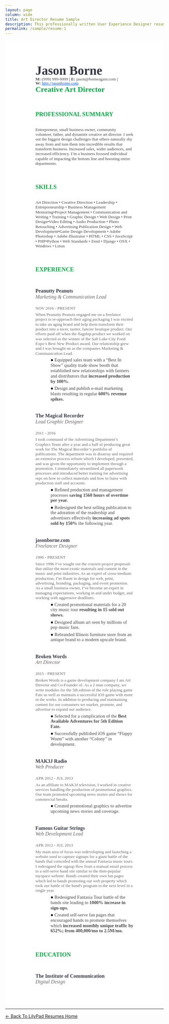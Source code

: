 ```yaml
---
layout: page
column: wide
title: Art Director Resume Sample
description: This professionally written User Experience Designer resume sample that landed interviews at international banks and government resulting in an $180,000/year offer!
permalink: /sample/resume-1
---
```

<style type="text/css">
  @import url('https://themes.googleusercontent.com/fonts/css?kit=3qINvnjb346LubKDfLRn69t6G6Z1RrRfgULZ1AHo7mPOfsfM6rvuuu7h1pY3r_-A');
  ul.lst-kix_uydb8ozhlw0z-5 {
    list-style-type: none
  }

  #resume ul.lst-kix_q43nwmkvrt8-7 {
    list-style-type: none
  }

  #resume .lst-kix_pwiefsepqtoz-7>li:before {
    content: "\0025cb  "
  }

  #resume ul.lst-kix_uydb8ozhlw0z-6 {
    list-style-type: none
  }

  #resume ul.lst-kix_q43nwmkvrt8-6 {
    list-style-type: none
  }

  #resume ul.lst-kix_uydb8ozhlw0z-7 {
    list-style-type: none
  }

  #resume .lst-kix_pwiefsepqtoz-6>li:before {
    content: "\0025cf  "
  }

  #resume .lst-kix_pwiefsepqtoz-8>li:before {
    content: "\0025a0  "
  }

  #resume ul.lst-kix_uydb8ozhlw0z-8 {
    list-style-type: none
  }

  #resume ul.lst-kix_q43nwmkvrt8-8 {
    list-style-type: none
  }

  #resume ul.lst-kix_q43nwmkvrt8-3 {
    list-style-type: none
  }

  #resume .lst-kix_pwiefsepqtoz-5>li:before {
    content: "\0025a0  "
  }

  #resume ul.lst-kix_q43nwmkvrt8-2 {
    list-style-type: none
  }

  #resume ul.lst-kix_q43nwmkvrt8-5 {
    list-style-type: none
  }

  #resume ul.lst-kix_q43nwmkvrt8-4 {
    list-style-type: none
  }

  #resume .lst-kix_pwiefsepqtoz-3>li:before {
    content: "\0025cf  "
  }

  #resume ul.lst-kix_pwiefsepqtoz-4 {
    list-style-type: none
  }

  #resume ul.lst-kix_pwiefsepqtoz-5 {
    list-style-type: none
  }

  #resume .lst-kix_pwiefsepqtoz-2>li:before {
    content: "\0025a0  "
  }

  #resume .lst-kix_pwiefsepqtoz-4>li:before {
    content: "\0025cb  "
  }

  #resume ul.lst-kix_pwiefsepqtoz-6 {
    list-style-type: none
  }

  #resume ul.lst-kix_pwiefsepqtoz-7 {
    list-style-type: none
  }

  #resume ul.lst-kix_pwiefsepqtoz-0 {
    list-style-type: none
  }

  #resume ul.lst-kix_pwiefsepqtoz-1 {
    list-style-type: none
  }

  #resume ul.lst-kix_pwiefsepqtoz-2 {
    list-style-type: none
  }

  #resume ul.lst-kix_pwiefsepqtoz-3 {
    list-style-type: none
  }

  #resume .lst-kix_pwiefsepqtoz-0>li:before {
    content: "\0025cf  "
  }

  #resume .lst-kix_pwiefsepqtoz-1>li:before {
    content: "\0025cb  "
  }

  #resume ul.lst-kix_pwiefsepqtoz-8 {
    list-style-type: none
  }

  #resume ul.lst-kix_71cy10c6bo5c-8 {
    list-style-type: none
  }

  #resume ul.lst-kix_71cy10c6bo5c-7 {
    list-style-type: none
  }

  #resume ul.lst-kix_71cy10c6bo5c-6 {
    list-style-type: none
  }

  #resume ul.lst-kix_71cy10c6bo5c-5 {
    list-style-type: none
  }

  #resume ul.lst-kix_71cy10c6bo5c-4 {
    list-style-type: none
  }

  #resume ul.lst-kix_71cy10c6bo5c-3 {
    list-style-type: none
  }

  #resume ul.lst-kix_71cy10c6bo5c-2 {
    list-style-type: none
  }

  #resume ul.lst-kix_71cy10c6bo5c-1 {
    list-style-type: none
  }

  #resume .lst-kix_nw4oua9zxpcg-2>li:before {
    content: "\0025a0  "
  }

  #resume ul.lst-kix_71cy10c6bo5c-0 {
    list-style-type: none
  }

  #resume .lst-kix_nw4oua9zxpcg-1>li:before {
    content: "\0025cb  "
  }

  #resume .lst-kix_nw4oua9zxpcg-0>li:before {
    content: "\0025cf  "
  }

  #resume ul.lst-kix_dpieomdpoi58-0 {
    list-style-type: none
  }

  #resume ul.lst-kix_dpieomdpoi58-1 {
    list-style-type: none
  }

  #resume ul.lst-kix_dpieomdpoi58-4 {
    list-style-type: none
  }

  #resume ul.lst-kix_dpieomdpoi58-5 {
    list-style-type: none
  }

  #resume ul.lst-kix_dpieomdpoi58-2 {
    list-style-type: none
  }

  #resume ul.lst-kix_dpieomdpoi58-3 {
    list-style-type: none
  }

  #resume ul.lst-kix_dpieomdpoi58-8 {
    list-style-type: none
  }

  #resume ul.lst-kix_dpieomdpoi58-6 {
    list-style-type: none
  }

  #resume ul.lst-kix_dpieomdpoi58-7 {
    list-style-type: none
  }

  #resume .lst-kix_dpieomdpoi58-4>li:before {
    content: "\0025cb  "
  }

  #resume .lst-kix_dpieomdpoi58-3>li:before {
    content: "\0025cf  "
  }

  #resume .lst-kix_dpieomdpoi58-5>li:before {
    content: "\0025a0  "
  }

  #resume .lst-kix_dpieomdpoi58-8>li:before {
    content: "\0025a0  "
  }

  #resume .lst-kix_dpieomdpoi58-7>li:before {
    content: "\0025cb  "
  }

  #resume .lst-kix_dpieomdpoi58-6>li:before {
    content: "\0025cf  "
  }

  #resume .lst-kix_71cy10c6bo5c-5>li:before {
    content: "\0025a0  "
  }

  #resume .lst-kix_71cy10c6bo5c-6>li:before {
    content: "\0025cf  "
  }

  #resume .lst-kix_71cy10c6bo5c-7>li:before {
    content: "\0025cb  "
  }

  #resume .lst-kix_71cy10c6bo5c-8>li:before {
    content: "\0025a0  "
  }

  #resume .lst-kix_nw4oua9zxpcg-3>li:before {
    content: "\0025cf  "
  }

  #resume .lst-kix_nw4oua9zxpcg-4>li:before {
    content: "\0025cb  "
  }

  #resume .lst-kix_nw4oua9zxpcg-5>li:before {
    content: "\0025a0  "
  }

  #resume .lst-kix_nw4oua9zxpcg-6>li:before {
    content: "\0025cf  "
  }

  #resume .lst-kix_nw4oua9zxpcg-7>li:before {
    content: "\0025cb  "
  }

  #resume .lst-kix_71cy10c6bo5c-3>li:before {
    content: "\0025cf  "
  }

  #resume .lst-kix_71cy10c6bo5c-4>li:before {
    content: "\0025cb  "
  }

  #resume .lst-kix_nw4oua9zxpcg-8>li:before {
    content: "\0025a0  "
  }

  #resume .lst-kix_71cy10c6bo5c-2>li:before {
    content: "\0025a0  "
  }

  #resume .lst-kix_71cy10c6bo5c-1>li:before {
    content: "\0025cb  "
  }

  #resume ul.lst-kix_uydb8ozhlw0z-0 {
    list-style-type: none
  }

  #resume ul.lst-kix_uydb8ozhlw0z-1 {
    list-style-type: none
  }

  #resume ul.lst-kix_uydb8ozhlw0z-2 {
    list-style-type: none
  }

  #resume ul.lst-kix_uydb8ozhlw0z-3 {
    list-style-type: none
  }

  #resume .lst-kix_71cy10c6bo5c-0>li:before {
    content: "\0025cf  "
  }

  #resume ul.lst-kix_uydb8ozhlw0z-4 {
    list-style-type: none
  }

  #resume .lst-kix_uydb8ozhlw0z-3>li:before {
    content: "\0025cf  "
  }

  #resume .lst-kix_uydb8ozhlw0z-2>li:before {
    content: "\0025a0  "
  }

  #resume .lst-kix_uydb8ozhlw0z-0>li:before {
    content: "\0025cf  "
  }

  #resume .lst-kix_uydb8ozhlw0z-1>li:before {
    content: "\0025cb  "
  }

  #resume .lst-kix_q43nwmkvrt8-0>li:before {
    content: "\0025cf  "
  }

  #resume .lst-kix_q43nwmkvrt8-1>li:before {
    content: "\0025cb  "
  }

  #resume .lst-kix_q43nwmkvrt8-2>li:before {
    content: "\0025a0  "
  }

  #resume .lst-kix_q43nwmkvrt8-4>li:before {
    content: "\0025cb  "
  }

  #resume .lst-kix_q43nwmkvrt8-3>li:before {
    content: "\0025cf  "
  }

  #resume .lst-kix_uydb8ozhlw0z-4>li:before {
    content: "\0025cb  "
  }

  #resume .lst-kix_q43nwmkvrt8-8>li:before {
    content: "\0025a0  "
  }

  #resume .lst-kix_uydb8ozhlw0z-5>li:before {
    content: "\0025a0  "
  }

  #resume .lst-kix_uydb8ozhlw0z-6>li:before {
    content: "\0025cf  "
  }

  #resume .lst-kix_q43nwmkvrt8-6>li:before {
    content: "\0025cf  "
  }

  #resume .lst-kix_q43nwmkvrt8-5>li:before {
    content: "\0025a0  "
  }

  #resume .lst-kix_uydb8ozhlw0z-8>li:before {
    content: "\0025a0  "
  }

  #resume .lst-kix_uydb8ozhlw0z-7>li:before {
    content: "\0025cb  "
  }

  #resume .lst-kix_dpieomdpoi58-1>li:before {
    content: "\0025cb  "
  }

  #resume .lst-kix_dpieomdpoi58-2>li:before {
    content: "\0025a0  "
  }

  #resume .lst-kix_q43nwmkvrt8-7>li:before {
    content: "\0025cb  "
  }

  #resume ul.lst-kix_nw4oua9zxpcg-0 {
    list-style-type: none
  }

  #resume ul.lst-kix_nw4oua9zxpcg-1 {
    list-style-type: none
  }

  #resume ul.lst-kix_nw4oua9zxpcg-2 {
    list-style-type: none
  }

  #resume ul.lst-kix_nw4oua9zxpcg-3 {
    list-style-type: none
  }

  #resume .lst-kix_dpieomdpoi58-0>li:before {
    content: "\0025cf  "
  }

  #resume ul.lst-kix_nw4oua9zxpcg-8 {
    list-style-type: none
  }

  #resume ul.lst-kix_nw4oua9zxpcg-4 {
    list-style-type: none
  }

  #resume ul.lst-kix_nw4oua9zxpcg-5 {
    list-style-type: none
  }

  #resume ul.lst-kix_nw4oua9zxpcg-6 {
    list-style-type: none
  }

  #resume ul.lst-kix_nw4oua9zxpcg-7 {
    list-style-type: none
  }

  #resume ul.lst-kix_q43nwmkvrt8-1 {
    list-style-type: none
  }

  #resume ul.lst-kix_q43nwmkvrt8-0 {
    list-style-type: none
  }

  #resume ol {
    margin: 0;
    padding: 0
  }

  #resume table td,
  table th {
    padding: 0
  }

  #resume .c3 {
    margin-left: 36pt;
    padding-top: 4pt;
    padding-left: 0pt;
    padding-bottom: 0pt;
    line-height: 1.15;
    orphans: 2;
    widows: 2;
    text-align: left;
    margin-right: -126pt
  }

  #resume .c7 {
    color: #434343;
    font-weight: 700;
    text-decoration: none;
    vertical-align: baseline;
    font-size: 11pt;
    font-family: "Proxima Nova";
    font-style: normal
  }

  #resume .c22 {
    color: #000000;
    font-weight: 400;
    text-decoration: none;
    vertical-align: baseline;
    font-size: 11pt;
    font-family: "Proxima Nova";
    font-style: normal
  }

  #resume .c15 {
    padding-top: 4pt;
    padding-bottom: 0pt;
    line-height: 1.15;
    orphans: 2;
    widows: 2;
    text-align: left;
    margin-right: -126pt
  }

  #resume .c21 {
    padding-top: 4pt;
    padding-bottom: 0pt;
    line-height: 1.0;
    orphans: 2;
    widows: 2;
    text-align: left;
    height: 11pt
  }

  #resume .c13 {
    color: #353744;
    font-weight: 400;
    text-decoration: none;
    vertical-align: baseline;
    font-size: 14pt;
    font-family: "Proxima Nova";
    font-style: normal
  }

  #resume .c6 {
    color: #353744;
    font-weight: 700;
    text-decoration: none;
    vertical-align: baseline;
    font-size: 12pt;
    font-family: "Proxima Nova";
    font-style: normal
  }

  #resume .c9 {
    color: #00ab44;
    font-weight: 400;
    text-decoration: none;
    vertical-align: baseline;
    font-size: 18pt;
    font-family: "Proxima Nova";
    font-style: normal
  }

  #resume .c0 {
    color: #434343;
    font-weight: 400;
    text-decoration: none;
    vertical-align: baseline;
    font-size: 11pt;
    font-family: "Proxima Nova";
    font-style: normal
  }

  #resume .c5 {
    color: #666666;
    font-weight: 400;
    text-decoration: none;
    vertical-align: baseline;
    font-size: 10pt;
    font-family: "Proxima Nova";
    font-style: normal
  }

  #resume .c2 {
    padding-top: 6pt;
    padding-bottom: 0pt;
    line-height: 1.0;
    page-break-after: avoid;
    text-align: left;
    margin-right: -126pt
  }

  #resume .c23 {
    background-color: #ffffff;
    font-weight: 400;
    text-decoration: none;
    vertical-align: baseline;
    font-family: "Proxima Nova";
    font-style: normal
  }

  #resume .c18 {
    color: #00ab44;
    text-decoration: none;
    vertical-align: baseline;
    font-size: 14pt;
    font-family: "Proxima Nova";
    font-style: normal
  }

  #resume .c1 {
    padding-top: 10pt;
    padding-bottom: 0pt;
    line-height: 1.15;
    text-align: left;
    margin-right: -126pt
  }

  #resume .c20 {
    padding-top: 0pt;
    padding-bottom: 0pt;
    line-height: 1.0;
    text-align: left;
    margin-right: -126pt
  }

  #resume .c17 {
    padding-top: 24pt;
    padding-bottom: 10pt;
    line-height: 1.0;
    text-align: left;
    margin-right: -126pt
  }

  #resume .c11 {
    text-decoration: none;
    vertical-align: baseline;
    font-size: 12pt;
    font-family: "Proxima Nova"
  }

  #resume.c24 {
    background-color: #ffffff;
    padding: 36pt 198pt 36pt 72pt
  }

  #resume .c4 {
    font-style: italic;
    color: #666666;
    font-weight: 400
  }

  #resume .c16 {
    font-size: 10pt;
    color: #1155cc;
    text-decoration: underline
  }

  #resume .c19 {
    color: inherit;
    text-decoration: inherit
  }

  #resume .c8 {
    color: #434343;
    font-size: 10pt
  }

  #resume .c12 {
    padding: 0;
    margin: 0
  }

  #resume .c14 {
    font-weight: 700
  }

  #resume .c10 {
    color: #434343
  }

  #resume .title {
    padding-top: 6pt;
    color: #353744;
    font-size: 30pt;
    padding-bottom: 0pt;
    font-family: "Proxima Nova";
    line-height: 1.0;
    page-break-after: avoid;
    orphans: 2;
    widows: 2;
    text-align: left
  }

  #resume .subtitle {
    padding-top: 0pt;
    color: #00ab44;
    font-size: 18pt;
    padding-bottom: 0pt;
    font-family: "Proxima Nova";
    line-height: 1.0;
    page-break-after: avoid;
    orphans: 2;
    widows: 2;
    text-align: left
  }

  #resume li {
    color: #000000;
    font-size: 11pt;
    font-family: "Proxima Nova"
  }

  #resume p {
    margin: 0;
    color: #000000;
    font-size: 11pt;
    font-family: "Proxima Nova"
  }

  #resume h1 {
    padding-top: 24pt;
    color: #00ab44;
    font-weight: 700;
    font-size: 14pt;
    padding-bottom: 10pt;
    font-family: "Proxima Nova";
    line-height: 1.0;
    page-break-after: avoid;
    orphans: 2;
    widows: 2;
    text-align: left
  }

  #resume h2 {
    padding-top: 10pt;
    color: #353744;
    font-weight: 700;
    font-size: 12pt;
    padding-bottom: 0pt;
    font-family: "Proxima Nova";
    line-height: 1.0;
    page-break-after: avoid;
    orphans: 2;
    widows: 2;
    text-align: left
  }

  #resume h3 {
    padding-top: 10pt;
    color: #353744;
    font-weight: 700;
    font-size: 11pt;
    padding-bottom: 0pt;
    font-family: "Proxima Nova";
    line-height: 1.0;
    page-break-after: avoid;
    orphans: 2;
    widows: 2;
    text-align: left
  }

  #resume h4 {
    padding-top: 8pt;
    color: #666666;
    text-decoration: underline;
    font-size: 11pt;
    padding-bottom: 0pt;
    font-family: "Trebuchet MS";
    line-height: 1.2;
    page-break-after: avoid;
    orphans: 2;
    widows: 2;
    text-align: left
  }

  #resume h5 {
    padding-top: 8pt;
    color: #666666;
    font-size: 11pt;
    padding-bottom: 0pt;
    font-family: "Trebuchet MS";
    line-height: 1.2;
    page-break-after: avoid;
    orphans: 2;
    widows: 2;
    text-align: left
  }

  #resume h6 {
    padding-top: 8pt;
    color: #666666;
    font-size: 11pt;
    padding-bottom: 0pt;
    font-family: "Trebuchet MS";
    line-height: 1.2;
    page-break-after: avoid;
    font-style: italic;
    orphans: 2;
    widows: 2;
    text-align: left
  }
</style>


<div id="resume" class="c24 resume-sample border--round box-shadow-wide">
  <div>
    <p class="c21"><span class="c22"></span></p>
  </div>
  <p class="c2 title" id="h.qnl2h1xer1h9"><span class="c14">Jason Borne<br></span><span class="c8 c14">M:</span><span class="c8">&nbsp;(999) 999-9999 </span><span class="c8 c14">| E:</span><span class="c8">&nbsp;jason@borneagain.com </span><span class="c8 c14">|</span><span class="c8">&nbsp;</span>
    <span class="c8 c14">W:</span><span class="c8">&nbsp;</span><span class="c16"><a class="c19" href="https://www.google.com/url?q=https://lilypadresumes.github.io/&amp;sa=D&amp;ust=1497415008079000&amp;usg=AFQjCNE0LzmmT6OQBX3yB49vgaIiT46g-g">http://jasonborne.com</a></span></p>
  <p class="c20 subtitle" id="h.5otzbpf60gjp"><span class="c14">Creative Art Director</span></p>
  <h1 class="c17" id="h.fgzhf2mhpnva"><span class="c18 c14">PROFESSIONAL SUMMARY</span></h1>
  <p class="c15"><span class="c8">Entrepreneur, small business owner, community volunteer, father, and dynamite creative art director. I seek out the biggest design challenges that others naturally shy away from and turn them into incredible results that transform business. Increased sales, wider audiences, and increased efficiency. I&rsquo;m a business focused individual capable of impacting the bottom line and boosting entire departments.</span></p>
  <h1 class="c17" id="h.wgvhlw3lrs1l"><span class="c18 c14">SKILLS</span></h1>
  <p class="c15"><span class="c8">Art Direction</span><span class="c8 c23">&nbsp;&bull; Creative Direction &bull; Leadership &bull; Entrepreneurship &bull; Business Management Mentoring&bull;Project Management &bull; Communication and Writing &bull; Training &bull; Graphic Design &bull; Web Design &bull; Print Design&bull;Video Editing &bull; Audio Production &bull; Photo Retouching &bull; Advertising Publication Design &bull; Web Development&bull;Game Design Development &bull; Adobe Photoshop &bull; Adobe Illustrator &bull; HTML &bull; CSS &bull; JavaScript &bull; PHP&bull;Python &bull; Web Standards &bull; Zend &bull; Django &bull; OSX &bull; Windows &bull; Linux</span></p>
  <h1 class="c17" id="h.4e7emiovm7u9"><span class="c18 c14">EXPERIENCE</span></h1>
  <h2 class="c1" id="h.x8cjc83bhgqt"><span>Peanutty Peanuts<br></span><span class="c11 c4">Marketing &amp; Communication Lead</span></h2>
  <p class="c15"><span class="c5">NOV 2016 - PRESENT</span></p>
  <p class="c15"><span class="c5">When Peanutty Peanuts engaged me on a freelance project to re-approach their aging packaging I was excited to take an aging brand and help them transform their product into a nicer, tastier, fancier boutique product. Our efforts paid off when the flagship product we worked on was selected as the winner of the Salt Lake City Food Expo&rsquo;s Best New Product award. Our relationship grew and I was brought on as the companies Marketing &amp; Communication Lead.</span></p>
  <ul class="c12 lst-kix_pwiefsepqtoz-0 start">
    <li class="c3"><span class="c10">Equipped sales team with a &ldquo;Best In Show&rdquo; quality trade show booth that established new relationships with farmers and distributors that </span><span class="c14 c10">increased production by 100%</span><span class="c0">.</span></li>
    <li class="c3"><span class="c10">Design and publish e-mail marketing blasts resulting in regular </span><span class="c7">600% revenue spikes.</span></li>
  </ul>
  <h2 class="c1" id="h.hwn6n8tv0goz"><span>The Magical Recorder<br></span><span class="c11 c4">Lead Graphic Designer</span></h2>
  <p class="c15"><span class="c5">2011 - 2016</span></p>
  <p class="c15"><span class="c5">I took command of the Advertising Department&rsquo;s Graphics Team after a year and a half of producing great work for The Magical Recorder&rsquo;s portfolio of publications. The department was in disarray and required an extensive process reform which I developed, presented, and was given the opportunity to implement through a promotion. I immediately streamlined all paperwork processes and introduced better training for advertising reps on how to collect materials and how to liaise with production staff and accounts.</span></p>
  <ul class="c12 lst-kix_pwiefsepqtoz-0">
    <li class="c3"><span class="c10">Refined production and management processes </span><span class="c7">saving 1560 hours of overtime per year.</span></li>
    <li class="c3"><span class="c10">Redesigned the best selling publication to the adoration of the readership and advertisers effectively </span><span class="c14 c10">increasing ad spots sold by 150%</span><span class="c10">&nbsp;the following year.</span>
      <hr style="page-break-before:always;display:none;">
    </li>
  </ul>
  <h2 class="c1" id="h.8vy4le1nr9sg"><span>jasonborne.com<br></span><span class="c11 c4">Freelancer Designer</span></h2>
  <p class="c15"><span class="c5">1996 - PRESENT</span></p>
  <p class="c15"><span class="c5">Since 1996 I&rsquo;ve sought out the craziest project proposals that utilize the most exotic materials and content in the music and print industries. As an expert of cross-medium production, I&rsquo;m fluent in design for web, print, advertising, branding, packaging, and event promotion. As a small business owner, I&rsquo;ve become an expert in managing expectations, working in and under budget, and working with aggressive deadlines.</span></p>
  <ul class="c12 lst-kix_pwiefsepqtoz-0">
    <li class="c3"><span class="c10">Created promotional materials for a 20 city music tour </span><span class="c7">resulting in 15 sold out shows.</span></li>
    <li class="c3"><span class="c0">Designed album art seen by millions of pop music fans.</span></li>
    <li class="c3"><span class="c0">Rebranded Illinois furniture store from an antique brand to a modern upscale brand.</span></li>
  </ul>
  <h2 class="c1" id="h.bwgh8gc2exl5"><span>Broken Words<br></span><span class="c11 c4">Art Director</span></h2>
  <p class="c15"><span class="c5">2015 - PRESENT</span></p>
  <p class="c15"><span class="c5">Broken Words is a game development company I am Art Director and Co-Founder of. As a 2 man company, we write modules for the 5th edition of the role playing game Fate as well as maintain a successful iOS game with more in the works. In addition to producing and maintaining content for our consumers we market, promote, and advertise to expand our audience.</span></p>
  <ul class="c12 lst-kix_pwiefsepqtoz-0">
    <li class="c3"><span class="c10">Selected for a complication of the </span><span class="c7">Best Available Adventures for 5th Edition Fate.</span></li>
    <li class="c3"><span class="c0">Successfully published iOS game &ldquo;Flappy Worm&rdquo; with another &ldquo;Colony&rdquo; in development.</span></li>
  </ul>
  <h2 class="c1" id="h.ph7husu4lcfc"><span>MAK3J Radio</span><span><br></span><span class="c11 c4">Web Producer</span></h2>
  <p class="c15"><span class="c5">APR 2012 - JUL 2013</span></p>
  <p class="c15"><span class="c5">As an affiliate to MAK3J television, I worked in creative services handling the production of promotional graphics. Our team promoted upcoming news stories and shows for commercial breaks.</span></p>
  <ul class="c12 lst-kix_pwiefsepqtoz-0">
    <li class="c3"><span class="c0">Created promotional graphics to advertise upcoming news stories and coverage.</span></li>
  </ul>
  <h2 class="c1" id="h.bqain5em3b9l"><span>Famous Guitar Strings</span><span><br></span><span class="c4 c11">Web Development Lead</span></h2>
  <p class="c15"><span class="c5">APR 2012 - JUL 2013</span></p>
  <p class="c15"><span class="c5">My main area of focus was redeveloping and launching a website used to capture signups for a giant battle of the bands that coincided with the annual Fantasia music tours. I redesigned the signup flow from a manual email process to a self-serve band site similar to the then-popular myspace website. Bands created their own fan pages which led to bands promoting our web property which took our battle of the band&#39;s program to the next level in a single year.</span></p>
  <ul class="c12 lst-kix_pwiefsepqtoz-0">
    <li class="c3"><span class="c10">Redesigned Fantasia Tour battle of the bands site leading to </span><span class="c7">1000% increase in sign-ups.</span></li>
    <li class="c3"><span class="c10">Created self-serve fan pages that encouraged bands to promote themselves which </span><span class="c7">increased monthly unique traffic by 652%; from 400,000/mo to 2.5M/mo.</span></li>
  </ul>
  <h1 class="c17" id="h.pwnp1k6vsbh1"><span class="c14 c18">EDUCATION</span></h1>
  <h2 class="c1" id="h.5f65jvlp24up"><span>The Institute of Communication<br></span><span class="c4">Digital Design</span></h2>
</div>

<hr>

[← Back To LilyPad Resumes Home](/)
